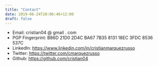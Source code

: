 ```yaml
---
title: "Contact"
date: 2019-06-24T20:06:46+12:00
draft: false
---
```

- Email: cristian04 @ gmail . com 
- PGP Fingerprint: B86D 21D0 2D4C BA67 7B35 8131 18EC 3FDC 8536 537C
- LinkedIn: https://www.linkedin.com/in/cristianmarquezrusso
- Twitter: https://twitter.com/cmarquezrusso
- Github: https://github.com/cristian04